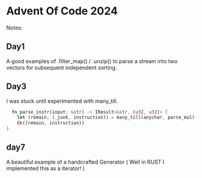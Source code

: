 # Advent Of Code 2024

Notes:

## Day1

  A good examples of .filter_map() / .unzip() to parse a stream into two vectors for subsequent independent sorting.

## Day3

  I was stuck until experimented with many_till.

```rust
  fn parse_instr(input: &str) -> IResult<&str, (u32, u32)> {
    let (remain, (_junk, instruction)) = many_till(anychar, parse_mul)(input)?;
    Ok((remain, instruction))
}
```

## day7

  A beautiful example of a handcrafted Generator
  ( Well in RUST I implemented this as a iterator! )
